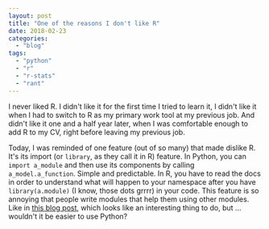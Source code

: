 ```yaml
---
layout: post
title: "One of the reasons I don't like R"
date: 2018-02-23
categories: 
  - "blog"
tags: 
  - "python"
  - "r"
  - "r-stats"
  - "rant"
---
```


I never liked R. I didn't like it for the first time I tried to learn it, I didn't like it when I had to switch to R as my primary work tool at my previous job. And didn't like it one and a half year later, when I was comfortable enough to add R to my CV, right before leaving my previous job.

Today, I was reminded of one feature (out of so many) that made dislike R. It's its import (or `library`, as they call it in R) feature. In Python, you can `import a_module` and then use its components by calling `a_model.a_function`. Simple and predictable. In R, you have to read the docs in order to understand what will happen to your namespace after you have `library(a.module)` (I know, those dots grrrr) in your code. This feature is so annoying that people write modules that help them using other modules. Like in [this blog post](http://\(https://trinkerrstuff.wordpress.com/2018/02/22/minimal-explicit-python-style-package-loading-for-r/), which looks like an interesting thing to do, but ... wouldn't it be easier to use Python?
